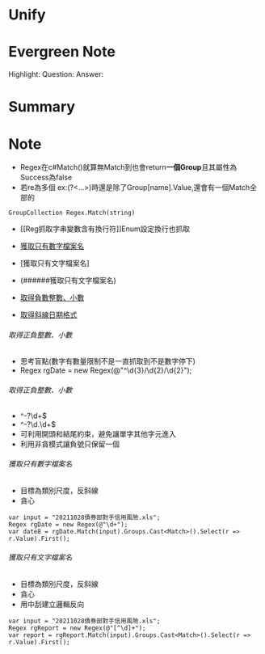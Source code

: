 # Unify

# Evergreen Note
Highlight:
Question:
Answer:
# Summary

# Note
- Regex在c#Match()就算無Match到也會return**一個Group**且其屬性為Success為false
- 若re為多個 ex:(?<...>)時還是除了Group[name].Value,還會有一個Match全部的

```
GroupCollection Regex.Match(string)
```

- [[Reg抓取字串變數含有換行符]]Enum設定換行也抓取


- [獲取只有數字檔案名](######獲取只有數字檔案名)
- [獲取只有文字檔案名]
- (######獲取只有文字檔案名)
- [取得負數整數、小數](######取得正負整數、小數)
- [取得斜線日期格式](######取得斜線日期格式)


###### 取得正負整數、小數
- 思考盲點(數字有數量限制不是一直抓取到不是數字停下)
- Regex rgDate = new Regex(@"^\d{3}/\d{2}/\d{2}");

###### 取得正負整數、小數
- ^-?\d+$
- ^-?\d\.\d+$
- 可利用開頭和結尾約束，避免讓單字其他字元進入
- 利用非貪模式讓負號只保留一個



###### 獲取只有數字檔案名
- 目標為類別尺度，反斜線
- 貪心
```
var input = "20211028債券部對手信用風險.xls";            
Regex rgDate = new Regex(@"\d+");
var date8 = rgDate.Match(input).Groups.Cast<Match>().Select(r => r.Value).First(); 
```

###### 獲取只有文字檔案名
- 目標為類別尺度，反斜線
- 貪心
- 用中刮建立邏輯反向
```
var input = "20211028債券部對手信用風險.xls";            
Regex rgReport = new Regex(@"[^\d]+");           
var report = rgReport.Match(input).Groups.Cast<Match>().Select(r => r.Value).First();
```
